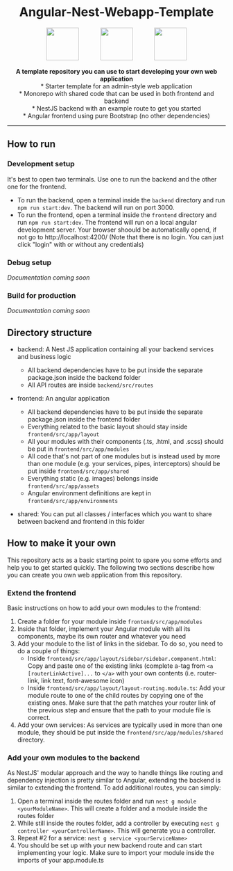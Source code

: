 <h1 align="center">Angular-Nest-Webapp-Template</h1>
<p align="center">
	<img height="75px" src="https://camo.githubusercontent.com/5f54c0817521724a2deae8dedf0c280a589fd0aa9bffd7f19fa6254bb52e996a/68747470733a2f2f6e6573746a732e636f6d2f696d672f6c6f676f2d736d616c6c2e737667">
	&emsp;&emsp;&emsp;
	<img height="75px" src="https://github.com/angular/angular/raw/master/aio/src/assets/images/logos/angular/angular.png">
	&emsp;&emsp;&emsp;
    <img height="75px" src="https://camo.githubusercontent.com/a664defdd5c2ec93a3fbfb51e0f2aaafa5dc57bf1e13aa47456ced037b3cebe8/68747470733a2f2f676574626f6f7473747261702e636f6d2f646f63732f352e302f6173736574732f6272616e642f626f6f7473747261702d6c6f676f2d736861646f772e706e67">
</p>
<p align="center">
	<b>A template repository you can use to start developing your own web application</b></br>
	* Starter template for an admin-style web application</br>
	* Monorepo with shared code that can be used in both frontend and backend</br>
	* NestJS backend with an example route to get you started</br>
	* Angular frontend using pure Bootstrap (no other dependencies)</br>
	</ul>
</p>
<hr>

## How to run

### Development setup
It's best to open two terminals. Use one to run the backend and the other one for the frontend.
- To run the backend, open a terminal inside the `backend` directory and run `npm run start:dev`. The backend will run on port 3000.
- To run the frontend, open a terminal inside the `frontend` directory and run `npm run start:dev`. The frontend will run on a local angular development server. Your browser shoould be automatically opend, if not go to http://localhost:4200/ (Note that there is no login. You can just click "login" with or without any credentials)

### Debug setup
*Documentation coming soon*

### Build for production
*Documentation coming soon*

## Directory structure
- backend: A Nest JS application containing all your backend services and business logic
  - All backend dependencies have to be put inside the separate package.json inside the backend folder
  - All API routes are inside `backend/src/routes`

- frontend: An angular application
  - All backend dependencies have to be put inside the separate package.json inside the frontend folder
  - Everything related to the basic layout should stay inside `frontend/src/app/layout`
  - All your modules with their components (.ts, .html, and .scss) should be put in `frontend/src/app/modules`
  - All code that's not part of one modules but is instead used by more than one module (e.g. your services, pipes, interceptors) should be put inside `frontend/src/app/shared`
  - Everything static (e.g. images) belongs inside `frontend/src/app/assets`
  - Angular environment definitions are kept in `frontend/src/app/environments`

- shared: You can put all classes / interfaces which you want to share between backend and frontend in this folder

## How to make it your own
This repository acts as a basic starting point to spare you some efforts and help you to get started quickly. The following two sections describe how you can create you own web application from this repository.

### Extend the frontend
Basic instructions on how to add your own modules to the frontend:
1. Create a folder for your module inside `frontend/src/app/modules`
2. Inside that folder, implement your Angular module with all its components, maybe its own router and whatever you need
3. Add your module to the list of links in the sidebar. To do so, you need to do a couple of things:
	- Inside `frontend/src/app/layout/sidebar/sidebar.component.html`: Copy and paste one of the existing links (complete a-tag from `<a [routerLinkActive]...` to `</a>` with your own contents (i.e. router-link, link text, font-awesome icon)
	- Inside `frontend/src/app/layout/layout-routing.module.ts`: Add your module route to one of the child routes by copying one of the existing ones. Make sure that the path matches your router link of the previous step and ensure that the path to your module file is correct.
4. Add your own services: As services are typically used in more than one module, they should be put inside the `frontend/src/app/modules/shared` directory.

### Add your own modules to the backend
As NestJS' modular approach and the way to handle things like routing and dependency injection is pretty similar to Angular, extending the backend is similar to extending the frontend. To add additional routes, you can simply:
1. Open a terminal inside the routes folder and run `nest g module <yourModuleName>`. This will create a folder and a module inside the routes folder
2. While still inside the routes folder, add a controller by executing `nest g controller <yourControllerName>`. This will generate you a controller.
3. Repeat #2 for a service: `nest g service <yourServiceName>`
4. You should be set up with your new backend route and can start implementing your logic. Make sure to import your module inside the imports of your app.module.ts  
